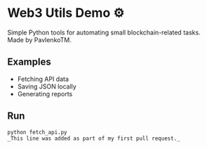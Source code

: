 # Web3 Utils Demo ⚙️

Simple Python tools for automating small blockchain-related tasks.  
Made by PavlenkoTM.

## Examples
- Fetching API data
- Saving JSON locally
- Generating reports

## Run
```bash
python fetch_api.py
_This line was added as part of my first pull request._
